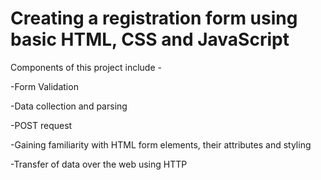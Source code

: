 # Creating a registration form using basic HTML, CSS and JavaScript

Components of this project include -

-Form Validation

-Data collection and parsing

-POST request

-Gaining familiarity with HTML form elements, their attributes and styling 

-Transfer of data over the web using HTTP
